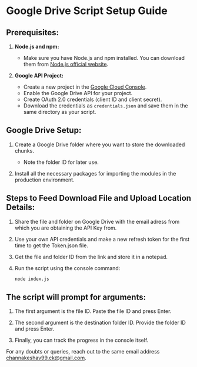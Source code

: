 # Google Drive Script Setup Guide

## Prerequisites:
1. **Node.js and npm:**
   - Make sure you have Node.js and npm installed. You can download them from [Node.js official website](https://nodejs.org/).

2. **Google API Project:**
   - Create a new project in the [Google Cloud Console](https://console.cloud.google.com/).
   - Enable the Google Drive API for your project.
   - Create OAuth 2.0 credentials (client ID and client secret).
   - Download the credentials as `credentials.json` and save them in the same directory as your script.

## Google Drive Setup:
1. Create a Google Drive folder where you want to store the downloaded chunks.
   - Note the folder ID for later use.

2. Install all the necessary packages for importing the modules in the production environment.

## Steps to Feed Download File and Upload Location Details:
1. Share the file and folder on Google Drive with the email adress from which you are obtaining the API Key from.
   
2. Use your own API credentials and make a new refresh token for the first time to get the Token.json file.

3. Get the file and folder ID from the link and store it in a notepad.

4. Run the script using the console command:
   ```bash
   node index.js

## The script will prompt for arguments:
1. The first argument is the file ID. Paste the file ID and press Enter.

2. The second argument is the destination folder ID. Provide the folder ID and press Enter.

3. Finally, you can track the progress in the console itself.

For any doubts or queries, reach out to the same email address channakeshav99.ck@gmail.com.


